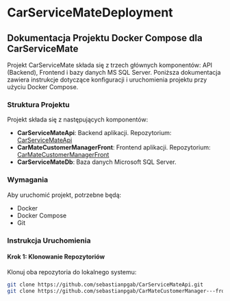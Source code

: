# CarServiceMateDeployment

## Dokumentacja Projektu Docker Compose dla CarServiceMate

Projekt CarServiceMate składa się z trzech głównych komponentów: API (Backend), Frontend i bazy danych MS SQL Server. Poniższa dokumentacja zawiera instrukcje dotyczące konfiguracji i uruchomienia projektu przy użyciu Docker Compose.

### Struktura Projektu

Projekt składa się z następujących komponentów:

- **CarServiceMateApi**: Backend aplikacji. Repozytorium: [CarServiceMateApi](https://github.com/sebastianpgab/CarServiceMateApi.git)
- **CarMateCustomerManagerFront**: Frontend aplikacji. Repozytorium: [CarMateCustomerManagerFront](https://github.com/sebastianpgab/CarMateCustomerManager---front.git)
- **CarServiceMateDb**: Baza danych Microsoft SQL Server.

### Wymagania

Aby uruchomić projekt, potrzebne będą:

- Docker
- Docker Compose
- Git

### Instrukcja Uruchomienia

#### Krok 1: Klonowanie Repozytoriów

Klonuj oba repozytoria do lokalnego systemu:

```sh
git clone https://github.com/sebastianpgab/CarServiceMateApi.git
git clone https://github.com/sebastianpgab/CarMateCustomerManager---front.git
